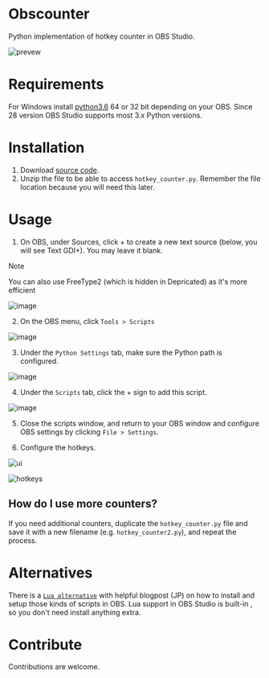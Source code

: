 # Obscounter

Python implementation of hotkey counter in OBS Studio.

![prevew](counter.gif)

# Requirements

For Windows install [python3.6](https://www.python.org/downloads/release/python-368/) 64 or 32 bit depending on your OBS. Since 28 version OBS Studio supports most 3.x Python versions.

# Installation 

1. Download [source code](https://github.com/upgradeQ/Obscounter/archive/master.zip).
2. Unzip the file to be able to access `hotkey_counter.py`. Remember the file location because you will need this later.

# Usage

1. On OBS, under Sources, click + to create a new text source (below, you will see Text GDI+). You may leave it blank.
> [!NOTE]
> You can also use FreeType2 (which is hidden in Depricated) as it's more efficient

![image](https://user-images.githubusercontent.com/2420577/214267000-44e091a0-eadb-43a2-ac68-d8763b172320.png)

2. On the OBS menu, click `Tools > Scripts`

![image](https://user-images.githubusercontent.com/2420577/214267186-562deac4-ee82-46df-8ebc-5278f9429f64.png)

3. Under the `Python Settings` tab, make sure the Python path is configured.

![image](https://user-images.githubusercontent.com/2420577/214267353-7155c08d-f9eb-4053-a17f-34ada6af86f5.png)

4. Under the `Scripts` tab, click the + sign to add this script.

![image](https://user-images.githubusercontent.com/2420577/214267447-cb5de6cc-5b98-44d6-bb5f-cccff76be836.png)

5. Close the scripts window, and return to your OBS window and configure OBS settings by clicking `File > Settings`.

6. Configure the hotkeys.

![ui](https://i.imgur.com/UobLYdS.png)

![hotkeys](https://i.imgur.com/dEC2Y6M.png)

## How do I use more counters?

If you need additional counters, duplicate the `hotkey_counter.py` file and save it with a new filename (e.g. `hotkey_counter2.py`), and repeat the process.


# Alternatives

There is a [`Lua alternative`](https://gist.github.com/tid-kijyun/477c723ea42d22903ebe6b6cee3f77a1) with helpful blogpost (JP)
on how to install and setup those kinds of scripts in OBS. Lua support in OBS Studio is built-in , so you don't need install anything extra.

# Contribute 

Contributions are welcome.
